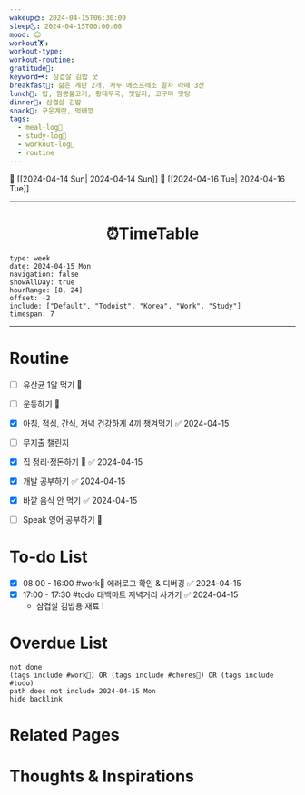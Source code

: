 ```yaml
---
wakeup🌞: 2024-04-15T06:30:00
sleep🌜: 2024-04-15T00:00:00
mood: 😌
workout🏋️: 
workout-type: 
workout-routine: 
gratitude🙏: 
keyword🗝️: 삼겹살 김밥 굿
breakfast🍳: 삶은 계란 2개, 카누 에스프레소 말차 라떼 3잔
lunch🍚: 밥, 짬뽕불고기, 황태무국, 깻잎지, 고구마 맛탕
dinner🥗: 삼겹살 김밥
snack🍬: 구운계란, 먹태깡
tags:
  - meal-log📝
  - study-log📓
  - workout-log💪
  - routine
---
```


🔺 [[2024-04-14 Sun| 2024-04-14 Sun]]
🔻 [[2024-04-16 Tue| 2024-04-16 Tue]]
___
<h1> <center>⏰TimeTable </center> </h1>

```gEvent
type: week
date: 2024-04-15 Mon
navigation: false
showAllDay: true
hourRange: [8, 24]
offset: -2
include: ["Default", "Todoist", "Korea", "Work", "Study"]
timespan: 7
```

--- 


# Routine 

- [ ] 유산균 1알 먹기 🔼 
- [ ] 운동하기 🔼
- [x] 아침, 점심, 간식, 저녁 건강하게 4끼 챙겨먹기 ✅ 2024-04-15
- [ ] 무지출 챌린지 
- [x] 집 정리·정돈하기 🔼 ✅ 2024-04-15
- [x] 개발 공부하기 ✅ 2024-04-15
- [x] 바깥 음식 안 먹기 ✅ 2024-04-15
- [ ] Speak 영어 공부하기 🔼 


# To-do List

- [x] 08:00 - 16:00 #work💼 에러로그 확인 & 디버깅 ✅ 2024-04-15
- [x] 17:00 - 17:30 #todo 대백마트 저녁거리 사가기 ✅ 2024-04-15
	- 삼겹살 김밥용 재료 ! 

# Overdue List
```tasks
not done
(tags include #work💼) OR (tags include #chores🧺) OR (tags include #todo)
path does not include 2024-04-15 Mon
hide backlink
```

# Related Pages



# Thoughts & Inspirations


